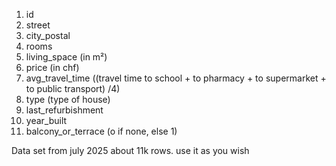 1. id
2. street
3. city_postal
4. rooms
5. living_space (in m²)
6. price (in chf)
7. avg_travel_time ((travel time to school + to pharmacy + to supermarket + to public transport) /4)
8. type (type of house)
9. last_refurbishment
10. year_built
11. balcony_or_terrace (o if none, else 1)

Data set from july 2025
about 11k rows.
use it as you wish
